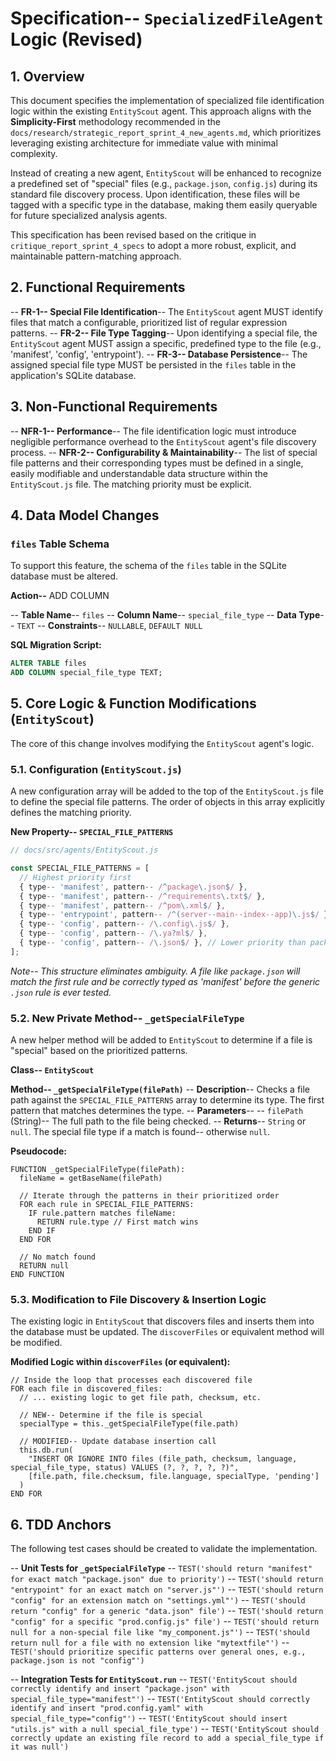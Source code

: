 # Specification-- `SpecializedFileAgent` Logic (Revised)

## 1. Overview

This document specifies the implementation of specialized file identification logic within the existing `EntityScout` agent. This approach aligns with the **Simplicity-First** methodology recommended in the `docs/research/strategic_report_sprint_4_new_agents.md`, which prioritizes leveraging existing architecture for immediate value with minimal complexity.

Instead of creating a new agent, `EntityScout` will be enhanced to recognize a predefined set of "special" files (e.g., `package.json`, `config.js`) during its standard file discovery process. Upon identification, these files will be tagged with a specific type in the database, making them easily queryable for future specialized analysis agents.

This specification has been revised based on the critique in `critique_report_sprint_4_specs` to adopt a more robust, explicit, and maintainable pattern-matching approach.

## 2. Functional Requirements

-- **FR-1-- Special File Identification**-- The `EntityScout` agent MUST identify files that match a configurable, prioritized list of regular expression patterns.
-- **FR-2-- File Type Tagging**-- Upon identifying a special file, the `EntityScout` agent MUST assign a specific, predefined type to the file (e.g., 'manifest', 'config', 'entrypoint').
-- **FR-3-- Database Persistence**-- The assigned special file type MUST be persisted in the `files` table in the application's SQLite database.

## 3. Non-Functional Requirements

-- **NFR-1-- Performance**-- The file identification logic must introduce negligible performance overhead to the `EntityScout` agent's file discovery process.
-- **NFR-2-- Configurability & Maintainability**-- The list of special file patterns and their corresponding types must be defined in a single, easily modifiable and understandable data structure within the `EntityScout.js` file. The matching priority must be explicit.

## 4. Data Model Changes

### `files` Table Schema

To support this feature, the schema of the `files` table in the SQLite database must be altered.

**Action--** ADD COLUMN

-- **Table Name**-- `files`
-- **Column Name**-- `special_file_type`
-- **Data Type**-- `TEXT`
-- **Constraints**-- `NULLABLE`, `DEFAULT NULL`

**SQL Migration Script:**

```sql
ALTER TABLE files
ADD COLUMN special_file_type TEXT;
```

## 5. Core Logic & Function Modifications (`EntityScout`)

The core of this change involves modifying the `EntityScout` agent's logic.

### 5.1. Configuration (`EntityScout.js`)

A new configuration array will be added to the top of the `EntityScout.js` file to define the special file patterns. The order of objects in this array explicitly defines the matching priority.

**New Property-- `SPECIAL_FILE_PATTERNS`**

```javascript
// docs/src/agents/EntityScout.js

const SPECIAL_FILE_PATTERNS = [
  // Highest priority first
  { type-- 'manifest', pattern-- /^package\.json$/ },
  { type-- 'manifest', pattern-- /^requirements\.txt$/ },
  { type-- 'manifest', pattern-- /^pom\.xml$/ },
  { type-- 'entrypoint', pattern-- /^(server--main--index--app)\.js$/ },
  { type-- 'config', pattern-- /\.config\.js$/ },
  { type-- 'config', pattern-- /\.ya?ml$/ },
  { type-- 'config', pattern-- /\.json$/ }, // Lower priority than package.json
];
```
*Note-- This structure eliminates ambiguity. A file like `package.json` will match the first rule and be correctly typed as 'manifest' before the generic `.json` rule is ever tested.*

### 5.2. New Private Method-- `_getSpecialFileType`

A new helper method will be added to `EntityScout` to determine if a file is "special" based on the prioritized patterns.

**Class-- `EntityScout`**

**Method-- `_getSpecialFileType(filePath)`**
-- **Description**-- Checks a file path against the `SPECIAL_FILE_PATTERNS` array to determine its type. The first pattern that matches determines the type.
-- **Parameters**--
  -- `filePath` (String)-- The full path to the file being checked.
-- **Returns**-- `String` or `null`. The special file type if a match is found-- otherwise `null`.

**Pseudocode:**

```pseudocode
FUNCTION _getSpecialFileType(filePath):
  fileName = getBaseName(filePath)

  // Iterate through the patterns in their prioritized order
  FOR each rule in SPECIAL_FILE_PATTERNS:
    IF rule.pattern matches fileName:
      RETURN rule.type // First match wins
    END IF
  END FOR

  // No match found
  RETURN null
END FUNCTION
```

### 5.3. Modification to File Discovery & Insertion Logic

The existing logic in `EntityScout` that discovers files and inserts them into the database must be updated. The `discoverFiles` or equivalent method will be modified.

**Modified Logic within `discoverFiles` (or equivalent):**

```pseudocode
// Inside the loop that processes each discovered file
FOR each file in discovered_files:
  // ... existing logic to get file path, checksum, etc.

  // NEW-- Determine if the file is special
  specialType = this._getSpecialFileType(file.path)

  // MODIFIED-- Update database insertion call
  this.db.run(
    "INSERT OR IGNORE INTO files (file_path, checksum, language, special_file_type, status) VALUES (?, ?, ?, ?, ?)",
    [file.path, file.checksum, file.language, specialType, 'pending']
  )
END FOR
```

## 6. TDD Anchors

The following test cases should be created to validate the implementation.

-- **Unit Tests for `_getSpecialFileType`**
  -- `TEST('should return "manifest" for exact match "package.json" due to priority')`
  -- `TEST('should return "entrypoint" for an exact match on "server.js"')`
  -- `TEST('should return "config" for an extension match on "settings.yml"')`
  -- `TEST('should return "config" for a generic "data.json" file')`
  -- `TEST('should return "config" for a specific "prod.config.js" file')`
  -- `TEST('should return null for a non-special file like "my_component.js"')`
  -- `TEST('should return null for a file with no extension like "mytextfile"')`
  -- `TEST('should prioritize specific patterns over general ones, e.g., package.json is not "config"')`

-- **Integration Tests for `EntityScout.run`**
  -- `TEST('EntityScout should correctly identify and insert "package.json" with special_file_type="manifest"')`
  -- `TEST('EntityScout should correctly identify and insert "prod.config.yaml" with special_file_type="config"')`
  -- `TEST('EntityScout should insert "utils.js" with a null special_file_type')`
  -- `TEST('EntityScout should correctly update an existing file record to add a special_file_type if it was null')`